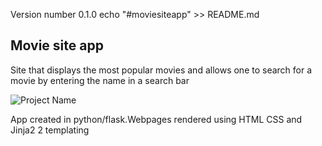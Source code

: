 Version number  0.1.0 
echo "#moviesiteapp" >> README.md
## Movie site app

Site that displays the most popular movies and allows one to search for a movie by entering the name in a search bar

![Project Name](https://user-images.githubusercontent.com/67350852/123563921-4dc04300-d785-11eb-87a3-7369ae234e4a.gif)

App created in python/flask.Webpages rendered using HTML CSS and Jinja2 2 templating 

